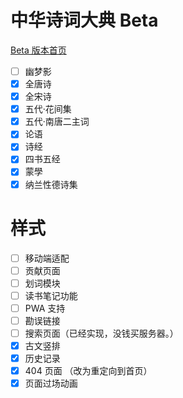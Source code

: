# 中华诗词大典 Beta

[Beta 版本首页](https://chinese-poetry.netlify.app/)

-   [ ] 幽梦影
-   [x] 全唐诗
-   [x] 全宋诗
-   [x] 五代·花间集
-   [x] 五代·南唐二主词
-   [x] 论语
-   [x] 诗经
-   [x] 四书五经
-   [x] 蒙學
-   [x] 纳兰性德诗集

# 样式

-   [ ] 移动端适配
-   [ ] 贡献页面
-   [ ] 划词模块
-   [ ] 读书笔记功能
-   [ ] PWA 支持
-   [ ] 勘误链接
-   [ ] 搜索页面（已经实现，没钱买服务器。）
-   [x] 古文竖排
-   [x] 历史记录
-   [x] 404 页面 （改为重定向到首页）
-   [x] 页面过场动画
